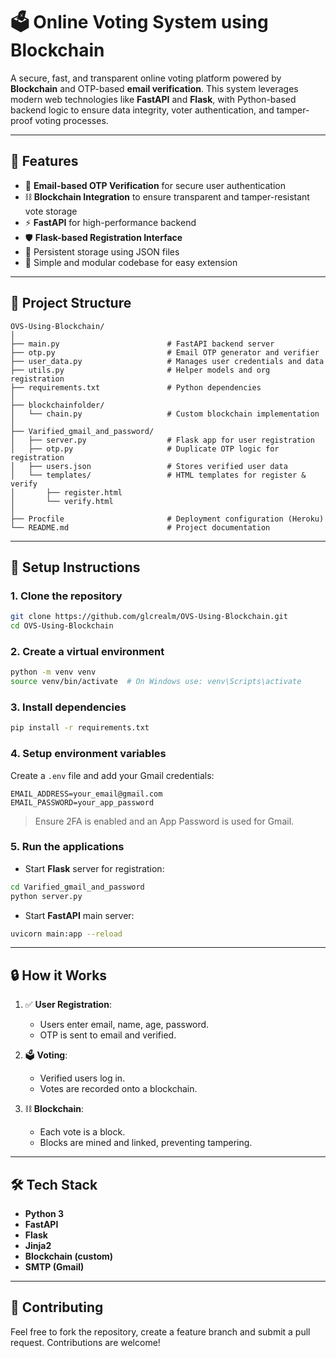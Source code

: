 # 🗳️ Online Voting System using Blockchain

A secure, fast, and transparent online voting platform powered by **Blockchain** and OTP-based **email verification**. This system leverages modern web technologies like **FastAPI** and **Flask**, with Python-based backend logic to ensure data integrity, voter authentication, and tamper-proof voting processes.

---

## 🚀 Features

- 🔐 **Email-based OTP Verification** for secure user authentication
- ⛓️ **Blockchain Integration** to ensure transparent and tamper-resistant vote storage
- ⚡ **FastAPI** for high-performance backend
- 🛡️ **Flask-based Registration Interface**
- 📁 Persistent storage using JSON files
- 🧪 Simple and modular codebase for easy extension

---

## 📂 Project Structure

```
OVS-Using-Blockchain/
│
├── main.py                        # FastAPI backend server
├── otp.py                         # Email OTP generator and verifier
├── user_data.py                   # Manages user credentials and data
├── utils.py                       # Helper models and org registration
├── requirements.txt               # Python dependencies
│
├── blockchainfolder/
│   └── chain.py                   # Custom blockchain implementation
│
├── Varified_gmail_and_password/
│   ├── server.py                  # Flask app for user registration
│   ├── otp.py                     # Duplicate OTP logic for registration
│   ├── users.json                 # Stores verified user data
│   └── templates/                 # HTML templates for register & verify
│       ├── register.html
│       └── verify.html
│
├── Procfile                       # Deployment configuration (Heroku)
└── README.md                      # Project documentation
```

---

## 🔧 Setup Instructions

### 1. Clone the repository

```bash
git clone https://github.com/glcrealm/OVS-Using-Blockchain.git
cd OVS-Using-Blockchain
```

### 2. Create a virtual environment

```bash
python -m venv venv
source venv/bin/activate  # On Windows use: venv\Scripts\activate
```

### 3. Install dependencies

```bash
pip install -r requirements.txt
```

### 4. Setup environment variables

Create a `.env` file and add your Gmail credentials:

```
EMAIL_ADDRESS=your_email@gmail.com
EMAIL_PASSWORD=your_app_password
```

> Ensure 2FA is enabled and an App Password is used for Gmail.

### 5. Run the applications

- Start **Flask** server for registration:

```bash
cd Varified_gmail_and_password
python server.py
```

- Start **FastAPI** main server:

```bash
uvicorn main:app --reload
```

---

## 🔒 How it Works

1. ✅ **User Registration**:
   - Users enter email, name, age, password.
   - OTP is sent to email and verified.

2. 🗳️ **Voting**:
   - Verified users log in.
   - Votes are recorded onto a blockchain.

3. ⛓️ **Blockchain**:
   - Each vote is a block.
   - Blocks are mined and linked, preventing tampering.

---

## 🛠️ Tech Stack

- **Python 3**
- **FastAPI**
- **Flask**
- **Jinja2**
- **Blockchain (custom)**
- **SMTP (Gmail)**

---

## 🤝 Contributing

Feel free to fork the repository, create a feature branch and submit a pull request. Contributions are welcome!

